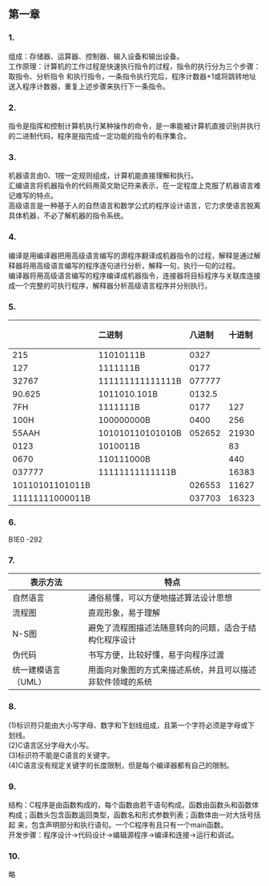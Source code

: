 ## 第一章

### 1.

组成：存储器、运算器、控制器、输入设备和输出设备。 <br> 工作原理：计算机的工作过程是快速执行指令的过程，指令的执行分为三个步骤：取指令、分析指令
和执行指令，一条指令执行完后，程序计数器+1或将跳转地址送入程序计数器，重复上述步骤来执行下一条指令。

### 2.

指令是指挥和控制计算机执行某种操作的命令，是一串能被计算机直接识别并执行的二进制代码，程序是指完成一定功能的指令的有序集合。

### 3.

机器语言由0、1按一定规则组成，计算机能直接理解和执行。<br>
汇编语言将机器指令的代码用英文助记符来表示，在一定程度上克服了机器语言难记难写的特点。 <br>
高级语言是一种基于人的自然语言和数学公式的程序设计语言，它力求使语言脱离具体机器，不必了解机器的指令系统。

### 4.

编译是用编译器把用高级语言编写的源程序翻译成机器指令的过程，解释是通过解释器将用高级语言编写的程序逐句进行分析，解释一句，执行一句的过程。<br>
编译器将用高级语言编写的程序编译成机器指令，连接器将目标程序与关联库连接成一个完整的可执行程序，解释器分析高级语言程序并分别执行。

### 5.

| |二进制|八进制|十进制|十六进制|
|:---|:---|:---|:---|:---|
|215|11010111B|0327| |D7H|
|127|1111111B|0177| |7FH|
|32767|111111111111111B|077777| |7FFFH|
|90.625|1011010.101B|0132.5| |5A.AH|
|7FH|1111111B|0177|127|
|100H|100000000B|0400|256|
|55AAH|101010110101010B|052652|21930|
|0123|1010011B| |83|53H|
|0670|110111000B| |440|1B8H|
|037777|11111111111111B| |16383|3FFFH|
|10110101101011B| |026553|11627|2D6BH|
|11111111000011B| |037703|16323|3FC3H|

### 6.

B1E0 -292

### 7.

|表示方法|特点|
|---|---|
|自然语言|通俗易懂，可以方便地描述算法设计思想|
|流程图|直观形象，易于理解|
|N-S图|避免了流程图描述法随意转向的问题，适合于结构化程序设计|
|伪代码|书写方便，比较好懂，易于向程序过渡|
|统一建模语言（UML）|用面向对象图的方式来描述系统，并且可以描述非软件领域的系统|

### 8.

(1)标识符只能由大小写字母、数字和下划线组成，且第一个字符必须是字母或下划线。<br>
(2)C语言区分字母大小写。<br>
(3)标识符不能是C语言的关键字。<br>
(4)C语言没有规定关键字的长度限制，但是每个编译器都有自己的限制。

### 9.

结构：C程序是由函数构成的，每个函数由若干语句构成。函数由函数头和函数体构成；函数头包含函数返回类型，函数名和形式参数列表；函数体由一对大括号括起 来，包含声明部分和执行语句。一个C程序有且只有一个main函数。<br>
开发步骤：程序设计→代码设计→编辑源程序→编译和连接→运行和调试。

### 10.

略
